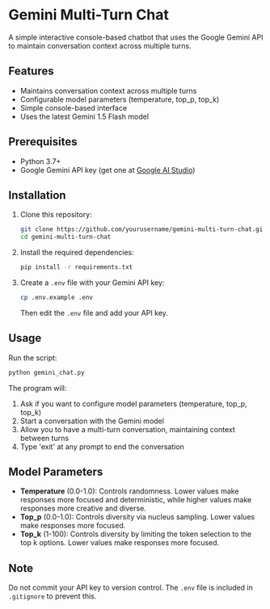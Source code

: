 # Gemini Multi-Turn Chat

A simple interactive console-based chatbot that uses the Google Gemini API to maintain conversation context across multiple turns.

## Features

- Maintains conversation context across multiple turns
- Configurable model parameters (temperature, top_p, top_k)
- Simple console-based interface
- Uses the latest Gemini 1.5 Flash model

## Prerequisites

- Python 3.7+
- Google Gemini API key (get one at [Google AI Studio](https://ai.google.dev/))

## Installation

1. Clone this repository:
   ```bash
   git clone https://github.com/yourusername/gemini-multi-turn-chat.git
   cd gemini-multi-turn-chat
   ```

2. Install the required dependencies:
   ```bash
   pip install -r requirements.txt
   ```

3. Create a `.env` file with your Gemini API key:
   ```bash
   cp .env.example .env
   ```
   Then edit the `.env` file and add your API key.

## Usage

Run the script:
```bash
python gemini_chat.py
```

The program will:
1. Ask if you want to configure model parameters (temperature, top_p, top_k)
2. Start a conversation with the Gemini model
3. Allow you to have a multi-turn conversation, maintaining context between turns
4. Type 'exit' at any prompt to end the conversation

## Model Parameters

- **Temperature** (0.0-1.0): Controls randomness. Lower values make responses more focused and deterministic, while higher values make responses more creative and diverse.
- **Top_p** (0.0-1.0): Controls diversity via nucleus sampling. Lower values make responses more focused.
- **Top_k** (1-100): Controls diversity by limiting the token selection to the top k options. Lower values make responses more focused.

## Note

Do not commit your API key to version control. The `.env` file is included in `.gitignore` to prevent this.